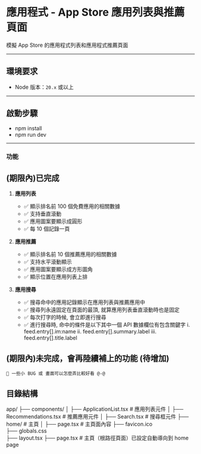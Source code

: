 # 應用程式 - App Store 應用列表與推薦頁面

模擬 App Store 的應用程式列表和應用程式推薦頁面

---

## 環境要求

- Node 版本：`20.x` 或以上

---

## 啟動步驟

- npm install
- npm run dev

---

### 功能

## (期限內)已完成

1. **應用列表**

   - ✅ 顯示排名前 100 個免費應用的相關數據
   - ✅ 支持垂直滾動
   - ✅ 應用圖案要顯示成圓形
   - ✅ 每 10 個記錄一頁

2. **應用推薦**

   - ✅ 顯示排名前 10 個推薦應用的相關數據
   - ✅ 支持水平滾動顯示
   - ✅ 應用圖案要顯示成方形圖角
   - ✅ 顯示位置在應用列表上排

3. **應用搜尋**
   - ✅ 搜尋命中的應用記錄顯示在應用列表與推薦應用中
   - ✅ 搜尋列永遠固定在頁面的最頂, 就算應用列表垂直滾動時也是固定
   - ✅ 每次打字的時候, 會立即進行搜尋
   - ✅ 進行搜尋時, 命中的條件是以下其中一個 API 數據欄位有包含關鍵字
     i. feed.entry[].im:name
     ii. feed.entry[].summary.label
     iii. feed.entry[].title.label

## (期限內)未完成，會再陸續補上的功能 (待增加)

    👀 一些小 BUG 或 畫面可以怎麼弄比較好看 @-@

## 目錄結構

app/
├── components/
│ ├── ApplicationList.tsx # 應用列表元件
│ ├── Recommendations.tsx # 推薦應用元件
│ ├── Search.tsx # 搜尋框元件
├── home/ # 主頁
│ ├── page.tsx # 主頁面內容
├── favicon.ico  
├── globals.css  
├── layout.tsx
├── page.tsx # 主頁（根路徑頁面）已設定自動導向到 home page
